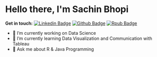 # Hello there, I'm Sachin Bhopi

**Get in touch:**
[![Linkedin Badge](https://img.shields.io/badge/-sachinbhopi-0072b1?style=flat&logo=Linkedin&logoColor=white&link=https://www.linkedin.com/in/sachinbhopi/)](https://www.linkedin.com/in/sachinbhopi/) [![Github Badge](https://img.shields.io/badge/b-%2Dsachin-grey?style=flat&logo=github&logoColor=white&link=https://github.com/b-sachin)](https://github.com/b-sachin) [![Rpub Badge](https://img.shields.io/badge/rpubs.com/b_%5Fsachin-blue?style=flat&logoColor=white&link=https://rpubs.com/b_sachin)](https://rpubs.com/b_sachin)

<!-- ![universe-frame](https://i.giphy.com/media/J39gurpvL7SHpnTTJB/giphy.webp "Universe Big Bang") -->


<!-- **b-sachin/b-sachin** is a ✨ _special_ ✨ repository because its `README.md` (this file) appears on your GitHub profile. 

Motivated data engineer with strong analysis & research skills along with Master’s degree in IT. Coming with 7+ years of teaching & research experience along with ability to perform data collection, data cleaning, exploratory data analysis in a varied data environment & having adept understanding of programming languages such as R, Python & Java.

- 👯 I’m looking to collaborate on ...
- 🤔 I’m looking for help with ...
- 📫 How to reach me: ...
- 😄 Pronouns: ...
- ⚡ Fun fact: ...
-->

- 🔭 I’m currently working on Data Science
- 🌱 I’m currently learning Data Visualization and Communication with Tableau
- 💬 Ask me about R & Java Programming


<!--
 - 📫 Let's get social: <a href="https://www.linkedin.com/in/sachinbhopi/"> <img src="https://img.shields.io/badge/-LinkedIn-%233781da" alt="LinkedIn"/></a>   

- 🤓 I'm Java Advocate (a.k.a. Evangelist)
- 💬 Let's talk about Software Architecture, Java, Security, Development Patterns.
- 🏆 I'm an avid improver. Continuously learning how to make the world better.
- Originally from **Medellin** 🇨🇴, now based in **Amsterdam** 🇳🇱


## Some of my Github Stats
[![All Stats](https://github-readme-stats-axpwmfcg3.vercel.app/api?username=b-sachin&show_icons=true&include_all_commits=true&count_private=true&hide=contribs)](https://github.com/b-sachin/github-readme-stats) 

-->

<!-- [![Top Langs](https://github-readme-stats-axpwmfcg3.vercel.app/api/top-langs/?username=b-sachin&layout=compact)](https://github.com/b-sachin/github-readme-stats) -->


